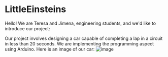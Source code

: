 # LittleEinsteins
Hello! We are Teresa and Jimena, engineering students, and we'd like to introduce our project:

Our project involves designing a car capable of completing a lap in a circuit in less than 20 seconds. We are implementing the programming aspect using Arduino. Here is an image of our car:
![image](https://github.com/jimenade/LittleEinsteins/assets/102520569/754427e2-a16b-4a6f-9f4c-4ad17510e388)
